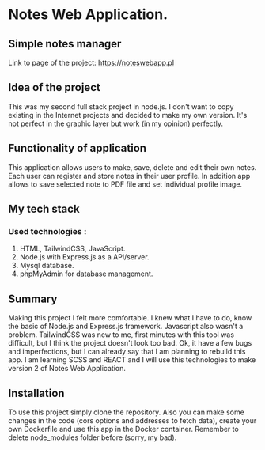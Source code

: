 # **Notes Web Application.**
## Simple notes manager

Link to page of the project: https://noteswebapp.pl

## Idea of the project 
This was my second full stack project in node.js. I don't want to copy existing in the Internet projects and decided to make my own version. It's not perfect in the graphic layer but work (in my opinion) perfectly.

## Functionality of application
This application allows users to make, save, delete and edit their own notes. Each user can register and store notes in their user profile. In addition app allows to save selected note to PDF file and set individual profile image. 

## My tech stack 

### Used technologies :

1. HTML, TailwindCSS, JavaScript.
2. Node.js with Express.js as a API/server.
3. Mysql database.
4. phpMyAdmin for database management.

## Summary
Making this project I felt more comfortable. I knew what I have to do, know the basic of Node.js and Express.js framework. Javascript also wasn't a problem. TailwindCSS was new to me, first minutes with this tool was difficult, but I think the project doesn't look too bad.
Ok, it have a few bugs and imperfections, but I can already say that I am planning to rebuild this app. I am learning SCSS and REACT and I will use this technologies to make version 2 of Notes Web Application.

## Installation
  
To use this project simply clone the repository. Also you can make some changes in the code (cors options and addresses to fetch data), create your own Dockerfile and use this app in the Docker container. Remember to delete node_modules folder before (sorry, my bad). 